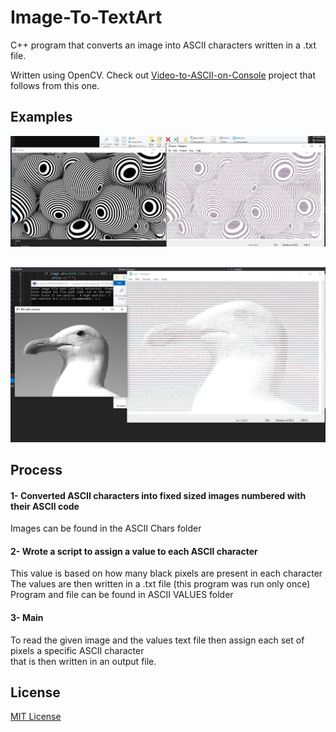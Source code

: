 # Image-To-TextArt
 C++ program that converts an image into ASCII characters written in a .txt file.

Written using OpenCV. Check out [Video-to-ASCII-on-Console](https://github.com/FahdSeddik/Video-to-ASCII-on-Console) project that follows from this one.

## Examples
![](https://github.com/FahdSeddik/Image-To-TextArt/blob/main/Screenshots/1.png)  
## 
  
![](https://github.com/FahdSeddik/Image-To-TextArt/blob/main/Screenshots/2.png)


  
## Process  
#### 1- Converted ASCII characters into fixed sized images numbered with their ASCII code  
Images can be found in the ASCII Chars folder
#### 2- Wrote a script to assign a value to each ASCII character  
This value is based on how many black pixels are present in each character  
The values are then written in a .txt file (this program was run only once)  
Program and file can be found in ASCII VALUES folder  
#### 3- Main  
To read the given image and the values text file then assign each set of pixels a specific ASCII character  
that is then written in an output file.  

## License
[MIT License](https://github.com/FahdSeddik/Image-To-TextArt/blob/main/LICENSE)
